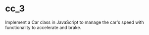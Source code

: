 # cc_3
 Implement a Car class in JavaScript to manage the car's speed with functionality to accelerate and brake.
